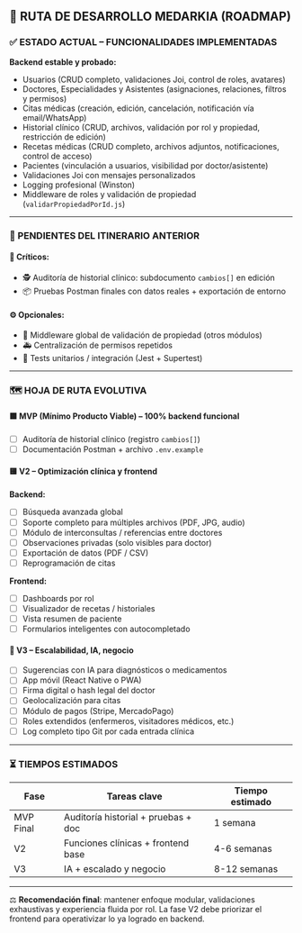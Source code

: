## 📅 RUTA DE DESARROLLO MEDARKIA (ROADMAP)

### ✅ ESTADO ACTUAL – FUNCIONALIDADES IMPLEMENTADAS

**Backend estable y probado:**

* Usuarios (CRUD completo, validaciones Joi, control de roles, avatares)
* Doctores, Especialidades y Asistentes (asignaciones, relaciones, filtros y permisos)
* Citas médicas (creación, edición, cancelación, notificación vía email/WhatsApp)
* Historial clínico (CRUD, archivos, validación por rol y propiedad, restricción de edición)
* Recetas médicas (CRUD completo, archivos adjuntos, notificaciones, control de acceso)
* Pacientes (vinculación a usuarios, visibilidad por doctor/asistente)
* Validaciones Joi con mensajes personalizados
* Logging profesional (Winston)
* Middleware de roles y validación de propiedad (`validarPropiedadPorId.js`)

---

### 🔄 PENDIENTES DEL ITINERARIO ANTERIOR

#### 🦉 Críticos:

* 🕵️ Auditoría de historial clínico: subdocumento `cambios[]` en edición
* 📦 Pruebas Postman finales con datos reales + exportación de entorno

#### ⚙️ Opcionales:

* 🔐 Middleware global de validación de propiedad (otros módulos)
* 🚑 Centralización de permisos repetidos
* 🔮 Tests unitarios / integración (Jest + Supertest)

---

### 🗺️ HOJA DE RUTA EVOLUTIVA

#### 🟩 MVP (Mínimo Producto Viable) – 100% backend funcional

* [ ] Auditoría de historial clínico (registro `cambios[]`)
* [ ] Documentación Postman + archivo `.env.example`

#### 🟨 V2 – Optimización clínica y frontend

**Backend:**

* [ ] Búsqueda avanzada global
* [ ] Soporte completo para múltiples archivos (PDF, JPG, audio)
* [ ] Módulo de interconsultas / referencias entre doctores
* [ ] Observaciones privadas (solo visibles para doctor)
* [ ] Exportación de datos (PDF / CSV)
* [ ] Reprogramación de citas

**Frontend:**

* [ ] Dashboards por rol
* [ ] Visualizador de recetas / historiales
* [ ] Vista resumen de paciente
* [ ] Formularios inteligentes con autocompletado

#### 🔴 V3 – Escalabilidad, IA, negocio

* [ ] Sugerencias con IA para diagnósticos o medicamentos
* [ ] App móvil (React Native o PWA)
* [ ] Firma digital o hash legal del doctor
* [ ] Geolocalización para citas
* [ ] Módulo de pagos (Stripe, MercadoPago)
* [ ] Roles extendidos (enfermeros, visitadores médicos, etc.)
* [ ] Log completo tipo Git por cada entrada clínica

---

### ⏳ TIEMPOS ESTIMADOS

| Fase      | Tareas clave                        | Tiempo estimado |
| --------- | ----------------------------------- | --------------- |
| MVP Final | Auditoría historial + pruebas + doc | 1 semana        |
| V2        | Funciones clínicas + frontend base  | 4-6 semanas     |
| V3        | IA + escalado y negocio             | 8-12 semanas    |

---

⚖️ **Recomendación final**: mantener enfoque modular, validaciones exhaustivas y experiencia fluida por rol. La fase V2 debe priorizar el frontend para operativizar lo ya logrado en backend.
